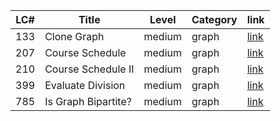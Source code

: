 
| LC# | Title | Level | Category | link |
| --- | --- | --- | --- | --- |
| 133 | Clone Graph | medium | graph | [link](https://github.com/HsiangHung/Code-Challenges/blob/master/leetcode_solution/graph/%23133.Clone_Graph.py) |
| 207 | Course Schedule | medium | graph | [link](https://github.com/HsiangHung/Code-Challenges/blob/master/leetcode_solution/graph/%23207.Course_Schedule.py)|
| 210 | Course Schedule II| medium | graph | [link](https://github.com/HsiangHung/Code-Challenges/blob/master/leetcode_solution/graph/%23210.Course_Schedule_II.py)|
| 399 | Evaluate Division | medium | graph | [link](https://github.com/HsiangHung/Code-Challenges/blob/master/leetcode_solution/graph/%23399.Evaluate_Division.py)|
| 785 | Is Graph Bipartite? | medium | graph | [link](https://github.com/HsiangHung/Code-Challenges/blob/master/leetcode_solution/graph/%23785.Is_Graph_Bipartite.py)|